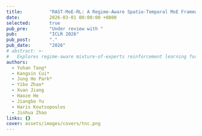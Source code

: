 ```yaml
---
title:          "RAST-MoE-RL: A Regime-Aware Spatio-Temporal MoE Framework for Deep Reinforcement Learning in Ride-Hailing"
date:           2026-03-01 00:00:00 +0800
selected:       true
pub_pre:        "Under review with "
pub:            "ICLR 2026"
pub_post:       "."
pub_date:       "2026"
# abstract: >-
#   Explores regime-aware mixture-of-experts reinforcement learning for large-scale ride-hailing optimization.
authors:
  - Yuhan Tang*
  - Kangxin Cui*
  - Jung Ho Park*
  - Yibo Zhao*
  - Xuan Jiang
  - Haoze He
  - Jiangbo Yu
  - Haris Koutsopoulos
  - Jinhua Zhao
links: {}
cover: assets/images/covers/tnc.png
---
```

